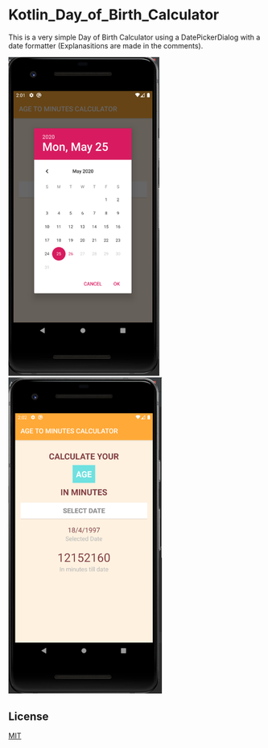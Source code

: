 # Kotlin_Day_of_Birth_Calculator

This is a very simple Day of Birth Calculator using a DatePickerDialog with a date formatter (Explanasitions are made in the comments).


<img src="https://github.com/Mikail184/Kotlin_Day_of_Birth_Calculator/blob/master/app/src/main/res/drawable/app01.PNG" width= 300>
<img src="https://github.com/Mikail184/Kotlin_Day_of_Birth_Calculator/blob/master/app/src/main/res/drawable/app02.PNG" width= 305>

## License
[MIT](https://choosealicense.com/licenses/mit/)
